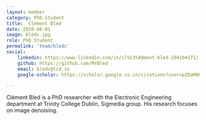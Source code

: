 ```yaml
---
layout: member
category: PhD-Student
title:  Clément Bled
date: 2020-08-01
image: bledc.jpg
role: PhD Student
permalink: 'team/bledc'
social:
    linkedin: https://www.linkedin.com/in/cl%C3%A9ment-bled-2041b4171/
    github: https://github.com/MrBled
    email: bledc@tcd.ie
    google-scholar: https://scholar.google.co.in/citations?user=pZDaM0QAAAAJ&hl=en&oi=ao

---
```


Clément Bled is a PhD researcher with the Electronic Engineering department at
Trinity College Dublin, Sigmedia group. His research focuses on image denoising. 
